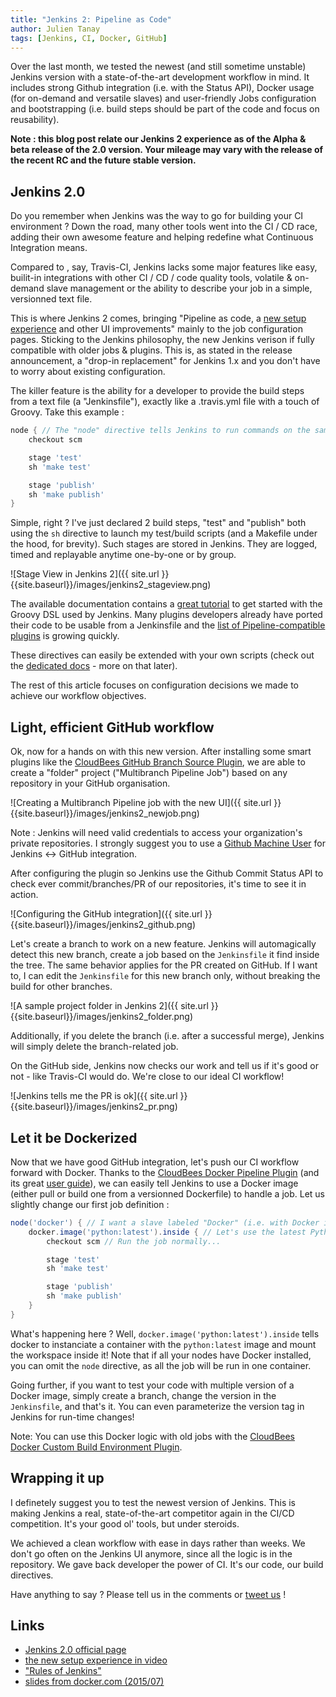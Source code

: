 ```yaml
---
title: "Jenkins 2: Pipeline as Code"
author: Julien Tanay
tags: [Jenkins, CI, Docker, GitHub]
---
```


Over the last month, we tested the newest (and still sometime unstable) Jenkins version with a state-of-the-art development workflow in mind. It includes strong Github integration (i.e. with the Status API), Docker usage (for on-demand and versatile slaves) and user-friendly Jobs configuration and bootstrapping (i.e. build steps should be part of the code and focus on reusability).

**Note : this blog post relate our Jenkins 2 experience as of the Alpha & beta release of the 2.0 version. Your mileage may vary with the release of the recent RC and the future stable version.**

## Jenkins 2.0

Do you remember when Jenkins was the way to go for building your CI environment ? Down the road, many other tools went into the CI / CD race, adding their own awesome feature and helping redefine what Continuous Integration means.

Compared to , say, Travis-CI, Jenkins lacks some major features like easy, builit-in integrations with other CI / CD / code quality tools, volatile & on-demand slave management or the ability to describe your job in a simple, versionned text file.

This is where Jenkins 2 comes, bringing "Pipeline as code, a [new setup experience](https://wiki.jenkins-ci.org/display/JENKINS/Plugin+Selection+for+the+Setup+Dialog) and other UI improvements" mainly to the job configuration pages. Sticking to the Jenkins philosophy, the new Jenkins verison if fully compatible with older jobs & plugins. This is, as stated in the release announcement, a "drop-in replacement" for Jenkins 1.x and you don't have to worry about existing configuration.

The killer feature is the ability for a developer to provide the build steps from a text file (a "Jenkinsfile"), exactly like a .travis.yml file with a touch of Groovy. Take this example :

```groovy
node { // The "node" directive tells Jenkins to run commands on the same slave.
    checkout scm

    stage 'test'
    sh 'make test'

    stage 'publish'
    sh 'make publish'
}
```

Simple, right ? I've just declared 2 build steps, "test" and "publish" both using the `sh` directive to launch my test/build scripts (and a Makefile under the hood, for brevity). Such stages are stored in Jenkins. They are logged, timed and replayable anytime one-by-one or by group.

![Stage View in Jenkins 2]({{ site.url }}{{site.baseurl}}/images/jenkins2_stageview.png)

The available documentation contains a [great tutorial](https://github.com/jenkinsci/workflow-plugin/blob/master/TUTORIAL.md) to get started with the Groovy DSL used by Jenkins. Many plugins developers already have ported their code to be usable from a Jenkinsfile and the [list of Pipeline-compatible plugins](https://github.com/jenkinsci/workflow-plugin/blob/master/COMPATIBILITY.md) is growing quickly.

These directives can easily be extended with your own scripts (check out the [dedicated docs](https://github.com/jenkinsci/workflow-cps-global-lib-plugin/blob/master/README.md) - more on that later).

The rest of this article focuses on configuration decisions we made to achieve our workflow objectives.

## Light, efficient GitHub workflow

Ok, now for a hands on with this new version. After installing some smart plugins like the [CloudBees GitHub Branch Source Plugin](https://wiki.jenkins-ci.org/display/JENKINS/CloudBees+GitHub+Branch+Source+Plugin), we are able to create a "folder" project ("Multibranch Pipeline Job") based on any repository in your GitHub organisation.

![Creating a Multibranch Pipeline job with the new UI]({{ site.url }}{{site.baseurl}}/images/jenkins2_newjob.png)

Note : Jenkins will need valid credentials to access your organization's private repositories. I strongly suggest you to use a [Github Machine User](https://developer.github.com/guides/managing-deploy-keys/#machine-users) for Jenkins <-> GitHub integration.

After configuring the plugin so Jenkins use the Github Commit Status API to check ever commit/branches/PR of our repositories, it's time to see it in action.

![Configuring the GitHub integration]({{ site.url }}{{site.baseurl}}/images/jenkins2_github.png)

Let's create a branch to work on a new feature. Jenkins will automagically detect this new branch, create a job based on the `Jenkinsfile` it find inside the tree. The same behavior applies for the PR created on GitHub. If I want to, I can edit the `Jenkinsfile` for this new branch only, without breaking the build for other branches.

![A sample project folder in Jenkins 2]({{ site.url }}{{site.baseurl}}/images/jenkins2_folder.png)

Additionally, if you delete the branch (i.e. after a successful merge), Jenkins will simply delete the branch-related job.

On the GitHub side, Jenkins now checks our work and tell us if it's good or not - like Travis-CI would do. We're close to our ideal CI workflow!

![Jenkins tells me the PR is ok]({{ site.url }}{{site.baseurl}}/images/jenkins2_pr.png)

## Let it be Dockerized

Now that we have good GitHub integration, let's push our CI workflow forward with Docker. Thanks to the [CloudBees Docker Pipeline Plugin]( https://wiki.jenkins-ci.org/display/JENKINS/CloudBees+Docker+Pipeline+Plugin) (and its great [user guide](https://documentation.cloudbees.com/docs/cje-user-guide/docker-workflow.html)), we can easily tell Jenkins to use a Docker image (either pull or build one from a versionned Dockerfile) to handle a job. Let us slightly change our first job definition :

```groovy
node('docker') { // I want a slave labeled "Docker" (i.e. with Docker installed)
    docker.image('python:latest').inside { // Let's use the latest Python image
        checkout scm // Run the job normally...

        stage 'test'
        sh 'make test'

        stage 'publish'
        sh 'make publish'
    }
}
```

What's happening here ? Well, `docker.image('python:latest').inside` tells docker to instanciate a container with the `python:latest` image and mount the workspace inside it! Note that if all your nodes have Docker installed, you can omit the `node` directive, as all the job will be run in one container.

Going further, if you want to test your code with multiple version of a Docker image, simply create a branch, change the version in the `Jenkinsfile`, and that's it. You can even parameterize the version tag in Jenkins for run-time changes!

Note: You can use this Docker logic with old jobs with the [CloudBees Docker Custom Build Environment Plugin](https://wiki.jenkins-ci.org/display/JENKINS/CloudBees+Docker+Custom+Build+Environment+Plugin).

## Wrapping it up

I definetely suggest you to test the newest version of Jenkins. This is making Jenkins a real, state-of-the-art competitor again in the CI/CD competition. It's your good ol' tools, but under steroids.

We achieved a clean workflow with ease in days rather than weeks. We don't go often on the Jenkins UI anymore, since all the logic is in the repository. We gave back developer the power of CI. It's our code, our build directives.

Have anything to say ? Please tell us in the comments or [tweet us](https://twitter.com/plusdedev) !

## Links

* [Jenkins 2.0 official page](https://jenkins.io/2.0)
* [the new setup experience in video](https://www.youtube.com/watch?v=kzRR8XR8hu4)
* ["Rules of Jenkins"](http://fr.slideshare.net/andrewbayer/seven-habits-of-highly-effective-jenkins-users-2014-edition/12-Jenkins_User_Conference_San_Francisco)
* [slides from docker.com (2015/07)](https://www.docker.com/sites/default/files/UseCase/RA_CI%20with%20Docker_08.25.2015.pdf)